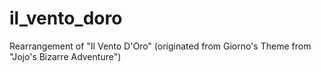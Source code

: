 # il_vento_doro
Rearrangement of "Il Vento D'Oro" (originated from Giorno's Theme from "Jojo's Bizarre Adventure")
